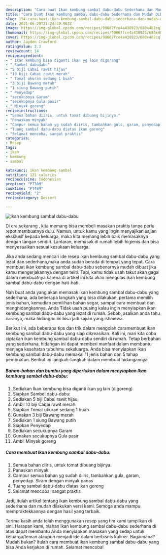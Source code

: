 ```yaml
---
description: "Cara buat Ikan kembung sambal dabu-dabu Sederhana dan Mudah Dibuat"
title: "Cara buat Ikan kembung sambal dabu-dabu Sederhana dan Mudah Dibuat"
slug: 154-cara-buat-ikan-kembung-sambal-dabu-dabu-sederhana-dan-mudah-dibuat
date: 2021-06-20T21:24:49.963Z
image: https://img-global.cpcdn.com/recipes/90667fce4a438923/680x482cq70/ikan-kembung-sambal-dabu-dabu-foto-resep-utama.jpg
thumbnail: https://img-global.cpcdn.com/recipes/90667fce4a438923/680x482cq70/ikan-kembung-sambal-dabu-dabu-foto-resep-utama.jpg
cover: https://img-global.cpcdn.com/recipes/90667fce4a438923/680x482cq70/ikan-kembung-sambal-dabu-dabu-foto-resep-utama.jpg
author: Jayden Crawford
ratingvalue: 3.3
reviewcount: 14
recipeingredient:
- " Ikan kembung bisa diganti ikan yg lain digoreng"
- " Sambel dabudabu"
- "5 biji Cabai rawit hijau"
- "10 biji Cabai rawit merah"
- " Tomat ukuran sedang 1 buah"
- "3 biji Bawang merah"
- "1 siung Bawang putih"
- " Penyedap"
- "secukupnya Garam"
- "secukupnya Gula pasir"
- " Minyak goreng"
recipeinstructions:
- "Semua bahan diiris, untuk tomat dibuang bijinya."
- "Panaskan minyak"
- "Campur semua bahan yg sudah diiris, tambahkan gula, garam, penyedap. Siram dengan minyak panas"
- "Tuang sambal dabu-dabu diatas ikan goreng"
- "Selamat mencoba, sangat praktis"
categories:
- Resep
tags:
- ikan
- kembung
- sambal

katakunci: ikan kembung sambal 
nutrition: 121 calories
recipecuisine: Indonesian
preptime: "PT30M"
cooktime: "PT49M"
recipeyield: "2"
recipecategory: Dessert

---
```



![Ikan kembung sambal dabu-dabu](https://img-global.cpcdn.com/recipes/90667fce4a438923/680x482cq70/ikan-kembung-sambal-dabu-dabu-foto-resep-utama.jpg)

Di era  sekarang , kita memang bisa membeli masakan praktis tanpa perlu repot membuatnya dulu. Namun, untuk kamu yang ingin menyajikan sajian eksklusif kepada keluarga, maka kita memang lebih baik memasaknya dengan tangan sendiri. Lantaran, memasak di rumah lebih higienis dan bisa menyesuaikan sesuai kesukaan keluarga.

Jika anda sedang mencari ide resep ikan kembung sambal dabu-dabu yang lezat dan sederhana,maka anda sudah berada di tempat yang tepat. Cara membuat ikan kembung sambal dabu-dabu  sebenarnya mudah dibuat jika kamu mengerjakannya dengan teliti. Tapi, kamu tidak usah takut akan gagal dalam membuatnya 
karena di artikel ini kita akan mengulas ikan kembung sambal dabu-dabu dengan hati-hati.  



Nah buat anda yang akan memasak ikan kembung sambal dabu-dabu yang sederhana, ada beberapa langkah yang bisa dilakukan, pertama memilih jenis bahan, kemudian pemilihan bahan segar, sampai cara membuat dan menghidangkannya. Anda Tidak usah pusing kalau ingin menyiapkan ikan kembung sambal dabu-dabu yang lezat di rumah. Sebab, asalkan anda  tahu caranya, maka hidangan ini bisa jadi sajian yang istimewa.

Berikut ini, ada beberapa tips dan trik dalam mengolah caramembuat ikan kembung sambal dabu-dabu yang siap dikreasikan. Kali ini, mari kita coba ciptakan ikan kembung sambal dabu-dabu sendiri di rumah. Tetap berbahan yang sederhana, hidangan ini dapat memberi manfaat dalam membantu menjaga kesehatan tubuhmu sekeluarga. Anda bisa menyiapkan Ikan kembung sambal dabu-dabu memakai 11 jenis bahan dan 5 tahap pembuatan. Berikut ini langkah-langkah dalam membuat hidangannya.

<!--inarticleads1-->

##### Bahan-bahan dan bumbu yang diperlukan dalam menyiapkan Ikan kembung sambal dabu-dabu:

1. Sediakan  Ikan kembung bisa diganti ikan yg lain (digoreng)
1. Siapkan  Sambel dabu-dabu:
1. Sediakan 5 biji Cabai rawit hijau
1. Ambil 10 biji Cabai rawit merah
1. Siapkan  Tomat ukuran sedang 1 buah
1. Gunakan 3 biji Bawang merah
1. Sediakan 1 siung Bawang putih
1. Siapkan  Penyedap
1. Sediakan secukupnya Garam
1. Gunakan secukupnya Gula pasir
1. Ambil  Minyak goreng




<!--inarticleads2-->

##### Cara membuat Ikan kembung sambal dabu-dabu:

1. Semua bahan diiris, untuk tomat dibuang bijinya.
1. Panaskan minyak
1. Campur semua bahan yg sudah diiris, tambahkan gula, garam, penyedap. Siram dengan minyak panas
1. Tuang sambal dabu-dabu diatas ikan goreng
1. Selamat mencoba, sangat praktis




Jadi, itulah artikel tentang  ikan kembung sambal dabu-dabu  yang sederhana dan mudah dilakukan versi kami. Semoga anda mampu mempraktekkannya dengan hasil yang terbaik. 

Terima kasih anda telah menggunakan resep yang tim kami tampilkan di sini. Harapan kami, olahan  Ikan kembung sambal dabu-dabu sederhana di atas dapat membantu Anda menyiapkan masakan yang sedap untuk keluarga/teman ataupun menjadi ide dalam berbisnis kuliner. Bagaimana? Mudah bukan? Itulah cara membuat ikan kembung sambal dabu-dabu yang bisa Anda kerjakan di rumah. Selamat mencoba!

